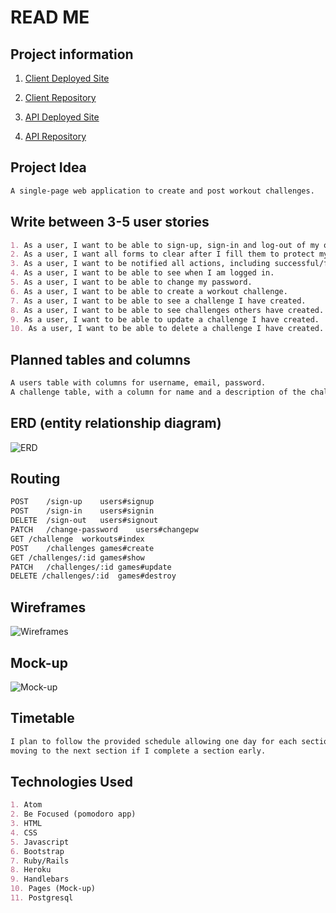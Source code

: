 # READ ME

## Project information
1. [Client Deployed Site](https://nathanfee.github.io/iron-client/)

2. [Client Repository](https://github.com/NathanFee/iron-client)

3. [API Deployed Site](https://iron-api.herokuapp.com/)

4. [API Repository](https://github.com/NathanFee/iron-api)

## Project Idea
```md
A single-page web application to create and post workout challenges.
```

## Write between 3-5 user stories

```md
1. As a user, I want to be able to sign-up, sign-in and log-out of my own account.
2. As a user, I want all forms to clear after I fill them to protect my information.
3. As a user, I want to be notified all actions, including successful/failed actions.
4. As a user, I want to be able to see when I am logged in.
5. As a user, I want to be able to change my password.
6. As a user, I want to be able to create a workout challenge.
7. As a user, I want to be able to see a challenge I have created.
8. As a user, I want to be able to see challenges others have created.
9. As a user, I want to be able to update a challenge I have created.
10. As a user, I want to be able to delete a challenge I have created.
```

## Planned tables and columns

```md
A users table with columns for username, email, password.
A challenge table, with a column for name and a description of the challenge.
```

## ERD (entity relationship diagram)
![ERD](https://i.imgur.com/oQKSeQQ.jpg)

## Routing
```md
POST	/sign-up	users#signup
POST	/sign-in	users#signin
DELETE	/sign-out	users#signout
PATCH	/change-password	users#changepw
GET	/challenge	workouts#index
POST	/challenges	games#create
GET	/challenges/:id	games#show
PATCH	/challenges/:id	games#update
DELETE /challenges/:id	games#destroy
```

## Wireframes
![Wireframes](https://i.imgur.com/my5Wnhz.jpg)

## Mock-up
![Mock-up](https://i.imgur.com/PbvyEvH.png)

## Timetable
```md
I plan to follow the provided schedule allowing one day for each section,
moving to the next section if I complete a section early.
```

## Technologies Used
```md
1. Atom
2. Be Focused (pomodoro app)
3. HTML
4. CSS
5. Javascript
6. Bootstrap
7. Ruby/Rails
8. Heroku
9. Handlebars
10. Pages (Mock-up)
11. Postgresql
```
